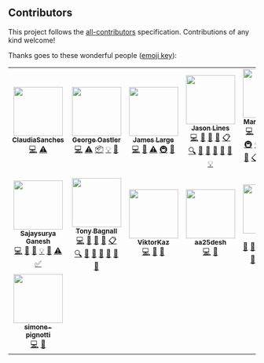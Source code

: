 ## Contributors

This project follows the [all-contributors](https://github.com/all-contributors/all-contributors) specification. Contributions of any kind welcome!

Thanks goes to these wonderful people ([emoji key](https://allcontributors.org/docs/en/emoji-key)):

<!-- ALL-CONTRIBUTORS-LIST:START - Do not remove or modify this section -->
<!-- prettier-ignore-start -->
<!-- markdownlint-disable -->
<table>
  <tr>
    <td align="center"><a href="https://github.com/ClaudiaSanches"><img src="https://avatars3.githubusercontent.com/u/28742178?v=4" width="100px;" alt=""/><br /><sub><b>ClaudiaSanches</b></sub></a><br /><a href="https://github.com/la/sktime/commits?author=ClaudiaSanches" title="Code">💻</a> <a href="https://github.com/la/sktime/commits?author=ClaudiaSanches" title="Tests">⚠️</a></td>
    <td align="center"><a href="https://github.com/goastler"><img src="https://avatars0.githubusercontent.com/u/7059456?v=4" width="100px;" alt=""/><br /><sub><b>George Oastler</b></sub></a><br /><a href="https://github.com/la/sktime/commits?author=goastler" title="Code">💻</a> <a href="https://github.com/la/sktime/commits?author=goastler" title="Tests">⚠️</a> <a href="#platform-goastler" title="Packaging/porting to new platform">📦</a> <a href="#example-goastler" title="Examples">💡</a> <a href="https://github.com/la/sktime/commits?author=goastler" title="Documentation">📖</a></td>
    <td align="center"><a href="http://www.timeseriesclassification.com/"><img src="https://avatars0.githubusercontent.com/u/44509982?v=4" width="100px;" alt=""/><br /><sub><b>James Large</b></sub></a><br /><a href="https://github.com/la/sktime/commits?author=James-Large" title="Code">💻</a> <a href="https://github.com/la/sktime/commits?author=James-Large" title="Documentation">📖</a> <a href="https://github.com/la/sktime/commits?author=James-Large" title="Tests">⚠️</a> <a href="#infra-James-Large" title="Infrastructure (Hosting, Build-Tools, etc)">🚇</a> <a href="#maintenance-James-Large" title="Maintenance">🚧</a></td>
    <td align="center"><a href="http://www.timeseriesclassification.com"><img src="https://avatars1.githubusercontent.com/u/38794632?v=4" width="100px;" alt=""/><br /><sub><b>Jason Lines</b></sub></a><br /><a href="https://github.com/la/sktime/commits?author=jasonlines" title="Code">💻</a> <a href="#business-jasonlines" title="Business development">💼</a> <a href="https://github.com/la/sktime/commits?author=jasonlines" title="Documentation">📖</a> <a href="#design-jasonlines" title="Design">🎨</a> <a href="#eventOrganizing-jasonlines" title="Event Organizing">📋</a> <a href="#fundingFinding-jasonlines" title="Funding Finding">🔍</a> <a href="#ideas-jasonlines" title="Ideas, Planning, & Feedback">🤔</a> <a href="#projectManagement-jasonlines" title="Project Management">📆</a> <a href="#question-jasonlines" title="Answering Questions">💬</a> <a href="https://github.com/la/sktime/pulls?q=is%3Apr+reviewed-by%3Ajasonlines" title="Reviewed Pull Requests">👀</a> <a href="#talk-jasonlines" title="Talks">📢</a> <a href="#example-jasonlines" title="Examples">💡</a></td>
    <td align="center"><a href="https://github.com/mloning"><img src="https://avatars3.githubusercontent.com/u/21020482?v=4" width="100px;" alt=""/><br /><sub><b>Markus Löning</b></sub></a><br /><a href="https://github.com/la/sktime/commits?author=mloning" title="Code">💻</a> <a href="https://github.com/la/sktime/commits?author=mloning" title="Tests">⚠️</a> <a href="#maintenance-mloning" title="Maintenance">🚧</a> <a href="#platform-mloning" title="Packaging/porting to new platform">📦</a> <a href="https://github.com/la/sktime/pulls?q=is%3Apr+reviewed-by%3Amloning" title="Reviewed Pull Requests">👀</a> <a href="#infra-mloning" title="Infrastructure (Hosting, Build-Tools, etc)">🚇</a> <a href="#example-mloning" title="Examples">💡</a> <a href="https://github.com/la/sktime/issues?q=author%3Amloning" title="Bug reports">🐛</a> <a href="#tutorial-mloning" title="Tutorials">✅</a> <a href="#business-mloning" title="Business development">💼</a> <a href="https://github.com/la/sktime/commits?author=mloning" title="Documentation">📖</a> <a href="#design-mloning" title="Design">🎨</a> <a href="#eventOrganizing-mloning" title="Event Organizing">📋</a> <a href="#fundingFinding-mloning" title="Funding Finding">🔍</a> <a href="#ideas-mloning" title="Ideas, Planning, & Feedback">🤔</a> <a href="#projectManagement-mloning" title="Project Management">📆</a> <a href="#question-mloning" title="Answering Questions">💬</a> <a href="#talk-mloning" title="Talks">📢</a></td>
    <td align="center"><a href="http://www.timeseriesclassification.com"><img src="https://avatars0.githubusercontent.com/u/25731235?v=4" width="100px;" alt=""/><br /><sub><b>Matthew Middlehurst</b></sub></a><br /><a href="https://github.com/la/sktime/commits?author=MatthewMiddlehurst" title="Code">💻</a></td>
    <td align="center"><a href="https://github.com/prockenschaub"><img src="https://avatars0.githubusercontent.com/u/15381732?v=4" width="100px;" alt=""/><br /><sub><b>Patrick Rockenschaub</b></sub></a><br /><a href="https://github.com/la/sktime/commits?author=prockenschaub" title="Code">💻</a> <a href="#design-prockenschaub" title="Design">🎨</a> <a href="#ideas-prockenschaub" title="Ideas, Planning, & Feedback">🤔</a></td>
  </tr>
  <tr>
    <td align="center"><a href="https://sajay.online"><img src="https://avatars2.githubusercontent.com/u/25329624?v=4" width="100px;" alt=""/><br /><sub><b>Sajaysurya Ganesh</b></sub></a><br /><a href="https://github.com/la/sktime/commits?author=sajaysurya" title="Code">💻</a> <a href="https://github.com/la/sktime/commits?author=sajaysurya" title="Documentation">📖</a> <a href="#design-sajaysurya" title="Design">🎨</a> <a href="#example-sajaysurya" title="Examples">💡</a> <a href="#ideas-sajaysurya" title="Ideas, Planning, & Feedback">🤔</a> <a href="https://github.com/la/sktime/commits?author=sajaysurya" title="Tests">⚠️</a> <a href="#tutorial-sajaysurya" title="Tutorials">✅</a></td>
    <td align="center"><a href="http://www.timeseriesclassification.com"><img src="https://avatars1.githubusercontent.com/u/9594042?v=4" width="100px;" alt=""/><br /><sub><b>Tony Bagnall</b></sub></a><br /><a href="https://github.com/la/sktime/commits?author=TonyBagnall" title="Code">💻</a> <a href="#business-TonyBagnall" title="Business development">💼</a> <a href="https://github.com/la/sktime/commits?author=TonyBagnall" title="Documentation">📖</a> <a href="#design-TonyBagnall" title="Design">🎨</a> <a href="#eventOrganizing-TonyBagnall" title="Event Organizing">📋</a> <a href="#fundingFinding-TonyBagnall" title="Funding Finding">🔍</a> <a href="#ideas-TonyBagnall" title="Ideas, Planning, & Feedback">🤔</a> <a href="#projectManagement-TonyBagnall" title="Project Management">📆</a> <a href="#question-TonyBagnall" title="Answering Questions">💬</a> <a href="https://github.com/la/sktime/pulls?q=is%3Apr+reviewed-by%3ATonyBagnall" title="Reviewed Pull Requests">👀</a> <a href="#talk-TonyBagnall" title="Talks">📢</a> <a href="#data-TonyBagnall" title="Data">🔣</a></td>
    <td align="center"><a href="https://github.com/ViktorKaz"><img src="https://avatars0.githubusercontent.com/u/33499138?v=4" width="100px;" alt=""/><br /><sub><b>ViktorKaz</b></sub></a><br /><a href="https://github.com/la/sktime/commits?author=ViktorKaz" title="Code">💻</a> <a href="https://github.com/la/sktime/commits?author=ViktorKaz" title="Documentation">📖</a> <a href="#design-ViktorKaz" title="Design">🎨</a></td>
    <td align="center"><a href="https://github.com/aa25desh"><img src="https://avatars1.githubusercontent.com/u/29518290?v=4" width="100px;" alt=""/><br /><sub><b>aa25desh</b></sub></a><br /><a href="https://github.com/la/sktime/commits?author=aa25desh" title="Code">💻</a> <a href="https://github.com/la/sktime/issues?q=author%3Aaa25desh" title="Bug reports">🐛</a></td>
    <td align="center"><a href="https://github.com/fkiraly"><img src="https://avatars1.githubusercontent.com/u/7985502?v=4" width="100px;" alt=""/><br /><sub><b>fkiraly</b></sub></a><br /><a href="#business-fkiraly" title="Business development">💼</a> <a href="https://github.com/la/sktime/commits?author=fkiraly" title="Documentation">📖</a> <a href="#design-fkiraly" title="Design">🎨</a> <a href="#eventOrganizing-fkiraly" title="Event Organizing">📋</a> <a href="#financial-fkiraly" title="Financial">💵</a> <a href="#fundingFinding-fkiraly" title="Funding Finding">🔍</a> <a href="#ideas-fkiraly" title="Ideas, Planning, & Feedback">🤔</a> <a href="#projectManagement-fkiraly" title="Project Management">📆</a> <a href="#question-fkiraly" title="Answering Questions">💬</a> <a href="https://github.com/la/sktime/pulls?q=is%3Apr+reviewed-by%3Afkiraly" title="Reviewed Pull Requests">👀</a> <a href="#talk-fkiraly" title="Talks">📢</a></td>
    <td align="center"><a href="https://github.com/jesellier"><img src="https://avatars0.githubusercontent.com/u/51952076?v=4" width="100px;" alt=""/><br /><sub><b>jesellier</b></sub></a><br /><a href="https://github.com/la/sktime/commits?author=jesellier" title="Code">💻</a></td>
    <td align="center"><a href="https://github.com/matteogales"><img src="https://avatars0.githubusercontent.com/u/9269326?v=4" width="100px;" alt=""/><br /><sub><b>matteogales</b></sub></a><br /><a href="https://github.com/la/sktime/commits?author=matteogales" title="Code">💻</a> <a href="#design-matteogales" title="Design">🎨</a> <a href="#ideas-matteogales" title="Ideas, Planning, & Feedback">🤔</a></td>
  </tr>
  <tr>
    <td align="center"><a href="https://github.com/simone-pignotti"><img src="https://avatars1.githubusercontent.com/u/44410066?v=4" width="100px;" alt=""/><br /><sub><b>simone-pignotti</b></sub></a><br /><a href="https://github.com/la/sktime/commits?author=simone-pignotti" title="Code">💻</a> <a href="https://github.com/la/sktime/issues?q=author%3Asimone-pignotti" title="Bug reports">🐛</a></td>
  </tr>
</table>

<!-- markdownlint-enable -->
<!-- prettier-ignore-end -->
<!-- ALL-CONTRIBUTORS-LIST:END -->


